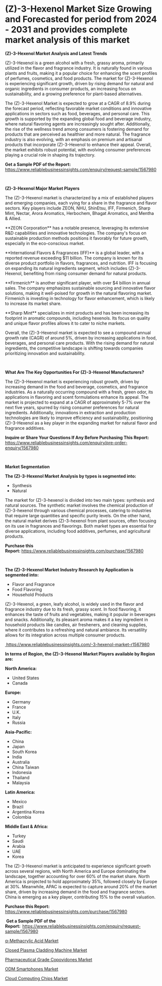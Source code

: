 <p><h1>(Z)-3-Hexenol Market Size Growing and Forecasted for period from 2024 - 2031 and provides complete market analysis of this market</h1></p><p><strong>(Z)-3-Hexenol Market Analysis and Latest Trends</strong></p>
<p><p>(Z)-3-Hexenol is a green alcohol with a fresh, grassy aroma, primarily utilized in the flavor and fragrance industry. It is naturally found in various plants and fruits, making it a popular choice for enhancing the scent profiles of perfumes, cosmetics, and food products. The market for (Z)-3-Hexenol is experiencing significant growth, driven by rising demand for natural and organic ingredients in consumer products, an increasing focus on sustainability, and a growing preference for plant-based alternatives.</p><p>The (Z)-3-Hexenol Market is expected to grow at a CAGR of 8.9% during the forecast period, reflecting favorable market conditions and innovative applications in sectors such as food, beverages, and personal care. This growth is supported by the expanding global food and beverage industry, where natural flavoring agents are increasingly sought after. Additionally, the rise of the wellness trend among consumers is fostering demand for products that are perceived as healthier and more natural. The fragrance industry is also evolving, with an emphasis on premium and artisanal products that incorporate (Z)-3-Hexenol to enhance their appeal. Overall, the market exhibits robust potential, with evolving consumer preferences playing a crucial role in shaping its trajectory.</p></p>
<p><strong>Get a Sample PDF of the Report:&nbsp;</strong> <a href="https://www.reliablebusinessinsights.com/enquiry/request-sample/1567980?utm_campaign=1109&utm_medium=2&utm_source=Github&utm_content=ia&utm_term=07122024&utm_id=z-3-hexenol">https://www.reliablebusinessinsights.com/enquiry/request-sample/1567980</a></p>
<p>&nbsp;</p>
<p><strong>(Z)-3-Hexenol Major Market Players</strong></p>
<p><p>The (Z)-3-Hexenol market is characterized by a mix of established players and emerging companies, each vying for a share in the fragrance and flavor sectors. Key players include ZEON, NHU, ShinEtsu, IFF, Firmenich, Sharp Mint, Nectar, Arora Aromatics, Herbochem, Bhagat Aromatics, and Mentha & Allied.</p><p>**ZEON Corporation** has a notable presence, leveraging its extensive R&D capabilities and innovative technologies. The company's focus on sustainable production methods positions it favorably for future growth, especially in the eco-conscious market.</p><p>**International Flavors & Fragrances (IFF)** is a global leader, with a reported revenue exceeding $11 billion. The company is known for its diverse product portfolio in flavors, fragrances, and nutrition. IFF is focusing on expanding its natural ingredients segment, which includes (Z)-3-Hexenol, benefiting from rising consumer demand for natural products.</p><p>**Firmenich** is another significant player, with over $4 billion in annual sales. The company emphasizes sustainable sourcing and innovative flavor solutions, making it well-poised for growth in the natural flavoring market. Firmenich is investing in technology for flavor enhancement, which is likely to increase its market share.</p><p>**Sharp Mint** specializes in mint products and has been increasing its footprint in aromatic compounds, including hexenols. Its focus on quality and unique flavor profiles allows it to cater to niche markets.</p><p>Overall, the (Z)-3-Hexenol market is expected to see a compound annual growth rate (CAGR) of around 5%, driven by increasing applications in food, beverages, and personal care products. With the rising demand for natural ingredients, the competitive landscape is shifting towards companies prioritizing innovation and sustainability.</p></p>
<p>&nbsp;</p>
<p><strong>What Are The Key Opportunities For (Z)-3-Hexenol Manufacturers?</strong></p>
<p><p>The (Z)-3-Hexenol market is experiencing robust growth, driven by increasing demand in the food and beverage, cosmetics, and fragrance industries. As a naturally occurring compound with a fresh, green odor, its applications in flavoring and scent formulations enhance its appeal. The market is projected to expand at a CAGR of approximately 5-7% over the next five years, spurred by rising consumer preferences for natural ingredients. Additionally, innovations in extraction and production technologies are likely to improve efficiency and sustainability, positioning (Z)-3-Hexenol as a key player in the expanding market for natural flavor and fragrance additives.</p></p>
<p><strong>Inquire or Share Your Questions If Any Before Purchasing This Report:</strong> <a href="https://www.reliablebusinessinsights.com/enquiry/pre-order-enquiry/1567980?utm_campaign=1109&utm_medium=2&utm_source=Github&utm_content=ia&utm_term=07122024&utm_id=z-3-hexenol">https://www.reliablebusinessinsights.com/enquiry/pre-order-enquiry/1567980</a></p>
<p>&nbsp;</p>
<p><strong>Market Segmentation</strong></p>
<p><strong>The (Z)-3-Hexenol Market Analysis by types is segmented into:</strong></p>
<p><ul><li>Synthesis</li><li>Natural</li></ul></p>
<p><p>The market for (Z)-3-hexenol is divided into two main types: synthesis and natural sources. The synthetic market involves the chemical production of (Z)-3-hexenol through various chemical processes, catering to industries that require large quantities and specific purity levels. On the other hand, the natural market derives (Z)-3-hexenol from plant sources, often focusing on its use in fragrances and flavorings. Both market types are essential for diverse applications, including food additives, perfumes, and agricultural products.</p></p>
<p><strong>Purchase this Report:&nbsp;</strong><a href="https://www.reliablebusinessinsights.com/purchase/1567980?utm_campaign=1109&utm_medium=2&utm_source=Github&utm_content=ia&utm_term=07122024&utm_id=z-3-hexenol">https://www.reliablebusinessinsights.com/purchase/1567980</a></p>
<p>&nbsp;</p>
<p><strong>The (Z)-3-Hexenol Market Industry Research by Application is segmented into:</strong></p>
<p><ul><li>Flavor and Fragrance</li><li>Food Flavoring</li><li>Household Products</li></ul></p>
<p><p>(Z)-3-Hexenol, a green, leafy alcohol, is widely used in the flavor and fragrance industry due to its fresh, grassy scent. In food flavoring, it enhances the taste of fruits and vegetables, making it popular in beverages and snacks. Additionally, its pleasant aroma makes it a key ingredient in household products like candles, air fresheners, and cleaning supplies, where it contributes to a refreshing and natural ambiance. Its versatility allows for its integration across multiple consumer products.</p></p>
<p><a href="https://www.reliablebusinessinsights.com/-3-hexenol-market-r1567980?utm_campaign=1109&utm_medium=2&utm_source=Github&utm_content=ia&utm_term=07122024&utm_id=z-3-hexenol">&nbsp;https://www.reliablebusinessinsights.com/-3-hexenol-market-r1567980</a></p>
<p><strong>In terms of Region, the (Z)-3-Hexenol Market Players available by Region are:</strong></p>
<p>
    <p> <strong> North America: </strong>
        <ul>
            <li>United States</li>
            <li>Canada</li>
        </ul>
        </p> 
    <p> <strong> Europe: </strong>
        <ul>
            <li>Germany</li>
            <li>France</li>
            <li>U.K.</li>
            <li>Italy</li>
            <li>Russia</li>
        </ul>
        </p> 
    <p> <strong> Asia-Pacific: </strong>
        <ul>
            <li>China</li>
            <li>Japan</li>
            <li>South Korea</li>
            <li>India</li>
            <li>Australia</li>
            <li>China Taiwan</li>
            <li>Indonesia</li>
            <li>Thailand</li>
            <li>Malaysia</li>
        </ul>
        </p> 
    <p> <strong> Latin America: </strong>
        <ul>
            <li>Mexico</li>
            <li>Brazil</li>
            <li>Argentina Korea</li>
            <li>Colombia</li>
        </ul>
        </p> 
    <p> <strong> Middle East & Africa: </strong>
        <ul>
            <li>Turkey</li>
            <li>Saudi</li>
            <li>Arabia</li>
            <li>UAE</li>
            <li>Korea</li>
        </ul>
    </p>
    </p>
<p><p>The (Z)-3-Hexenol market is anticipated to experience significant growth across several regions, with North America and Europe dominating the landscape, together accounting for over 60% of the market share. North America is projected to hold approximately 35%, followed closely by Europe at 30%. Meanwhile, APAC is expected to capture around 20% of the market share, driven by increasing demand in the food and fragrance sectors. China is emerging as a key player, contributing 15% to the overall valuation.</p></p>
<p><strong>Purchase this Report: </strong><a href="https://www.reliablebusinessinsights.com/purchase/1567980?utm_campaign=1109&utm_medium=2&utm_source=Github&utm_content=ia&utm_term=07122024&utm_id=z-3-hexenol">https://www.reliablebusinessinsights.com/purchase/1567980</a></p>
<p>&nbsp;<strong>Get a Sample PDF of the Report:&nbsp;&nbsp;</strong><a href="https://www.reliablebusinessinsights.com/enquiry/request-sample/1567980?utm_campaign=1109&utm_medium=2&utm_source=Github&utm_content=ia&utm_term=07122024&utm_id=z-3-hexenol">https://www.reliablebusinessinsights.com/enquiry/request-sample/1567980</a></p>
<p><strong></strong></p>
<p><p><a href="https://github.com/mcfred89/Market-Research-Report-List-1/blob/main/a-methacrylic-acid-market.md?utm_campaign=1109&utm_medium=2&utm_source=Github&utm_content=ia&utm_term=07122024&utm_id=z-3-hexenol">α-Methacrylic Acid Market</a></p><p><a href="https://issuu.com/reportprime-2/docs/closed-plasma-cladding-machine-market-size-2030.pp?utm_campaign=1109&utm_medium=2&utm_source=Github&utm_content=ia&utm_term=07122024&utm_id=z-3-hexenol">Closed Plasma Cladding Machine Market</a></p><p><a href="https://issuu.com/reportprime-2/docs/pharmaceutical-grade-copovidones-market-size-2030.?utm_campaign=1109&utm_medium=2&utm_source=Github&utm_content=ia&utm_term=07122024&utm_id=z-3-hexenol">Pharmaceutical Grade Copovidones Market</a></p><p><a href="https://www.linkedin.com/pulse/analyzing-projected-cagr-107-odm-smartphones-market-analysis-k6t9e?utm_campaign=1109&utm_medium=2&utm_source=Github&utm_content=ia&utm_term=07122024&utm_id=z-3-hexenol">ODM Smartphones Market</a></p><p><a href="https://www.linkedin.com/pulse/cloud-computing-chips-market-study-growth-opportunities-gj1ue?utm_campaign=1109&utm_medium=2&utm_source=Github&utm_content=ia&utm_term=07122024&utm_id=z-3-hexenol">Cloud Computing Chips Market</a></p></p>